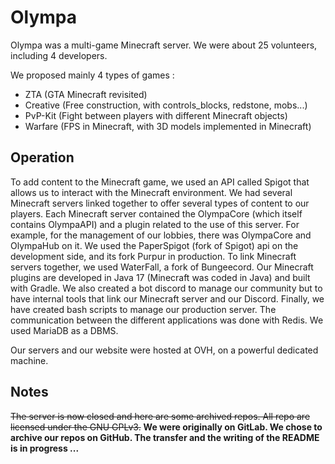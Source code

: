 # Olympa
Olympa was a multi-game Minecraft server. We were about 25 volunteers, including 4 developers.

We proposed mainly 4 types of games :
- ZTA (GTA Minecraft revisited)
- Creative (Free construction, with controls_blocks, redstone, mobs...)
- PvP-Kit (Fight between players with different Minecraft objects)
- Warfare (FPS in Minecraft, with 3D models implemented in Minecraft)

## Operation
To add content to the Minecraft game, we used an API called Spigot that allows us to interact with the Minecraft environment.
We had several Minecraft servers linked together to offer several types of content to our players.
Each Minecraft server contained the OlympaCore (which itself contains OlympaAPI) and a plugin related to the use of this server. For example, for the management of our lobbies, there was OlympaCore and OlympaHub on it.
We used the PaperSpigot (fork of Spigot) api on the development side, and its fork Purpur in production. To link Minecraft servers together, we used WaterFall, a fork of Bungeecord.
Our Minecraft plugins are developed in Java 17 (Minecraft was coded in Java) and built with Gradle.
We also created a bot discord to manage our community but to have internal tools that link our Minecraft server and our Discord.
Finally, we have created bash scripts to manage our production server.
The communication between the different applications was done with Redis. We used MariaDB as a DBMS.

Our servers and our website were hosted at OVH, on a powerful dedicated machine.

## Notes
~~The server is now closed and here are some archived repos. All repo are licensed under the GNU GPLv3.~~
**We were originally on GitLab. We chose to archive our repos on GitHub. The transfer and the writing of the README is in progress ...**
